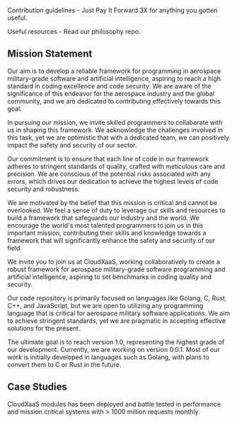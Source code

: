 Contribution guidelines - Just Pay It Forward 3X for anything you gotten useful.

Useful resources - Read our philosophy repo.


## Mission Statement

Our aim is to develop a reliable framework for programming in aerospace military-grade software and artificial intelligence, aspiring to reach a high standard in coding excellence and code security. We are aware of the significance of this endeavor for the aerospace industry and the global community, and we are dedicated to contributing effectively towards this goal.

In pursuing our mission, we invite skilled programmers to collaborate with us in shaping this framework. We acknowledge the challenges involved in this task, yet we are optimistic that with a dedicated team, we can positively impact the safety and security of our sector.

Our commitment is to ensure that each line of code in our framework adheres to stringent standards of quality, crafted with meticulous care and precision. We are conscious of the potential risks associated with any errors, which drives our dedication to achieve the highest levels of code security and robustness.

We are motivated by the belief that this mission is critical and cannot be overlooked. We feel a sense of duty to leverage our skills and resources to build a framework that safeguards our industry and the world. We encourage the world's most talented programmers to join us in this important mission, contributing their skills and knowledge towards a framework that will significantly enhance the safety and security of our field.

We invite you to join us at CloudXaaS, working collaboratively to create a robust framework for aerospace military-grade software programming and artificial intelligence, aspiring to set benchmarks in coding quality and security.

Our code repository is primarily focused on languages like Golang, C, Rust, C++, and JavaScript, but we are open to utilizing any programming language that is critical for aerospace military software applications. We aim to achieve stringent standards, yet we are pragmatic in accepting effective solutions for the present.

The ultimate goal is to reach version 1.0, representing the highest grade of our development. Currently, we are working on version 0.0.1. Most of our work is initially developed in languages such as Golang, with plans to convert them to C or Rust in the future.

## Case Studies
CloudXaaS modules has been deployed and battle tested in performance and mission critical systems with > 1000 million requests monthly.
